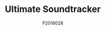 ---
author: P2018028
title: Ultimate Soundtracker
image_url: /images/ultimate-soundtracker.jpg
caption: Το Ultimate Soundtracker ξεκίνησε ως ένα εργαλείο για την παραγωγή μουσικής για παιχνίδια στην Amiga. Ωστόσο σύντομα κυκλοφόρησε ως λογισμικό για την Amiga και αργότερα για το unix και το Atari ST. Ήταν επαναστατικό για την εποχή του διότι έβγαλε την μουσική από τα ακριβά και συνήθως εταιρικά στούντιο ηχογράφησης και την έφερε στο σπίτι του καθενός. Ωστόσο το αξιοθαύμαστο είναι ότι πολλές ομάδες ανά τον κόσμο έφτιαξαν δικές τους εκδόσεις για το λογισμικό, κάνοντας το όλο-ένα και καλύτερο. Μέχρι την κυκλοφορία του απόγονου του του Pro Tracker το 1991 σε Windows όπου το λογισμικό έγινε open-source και συντηρείται μέχρι τις ημέρες μας, με ένα μεγάλο αριθμό οπαδών που η "κλασική" αίσθηση της μουσικής που παράγει είναι ακόμα μοναδική
year: 1987
license_url: 
license_text: Courtesy of Karsten Obarski
categories:
  - Αρχέτυπα
  - Εργαλεία
  - Πρωτότυπο
tags:
  - Commodore64 demoscene
  - Computer Music
---